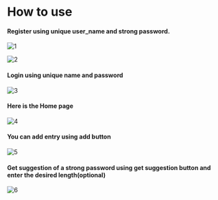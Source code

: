 # How to use

#### Register using unique user_name and strong password.
![1](https://github.com/kapoorarpit/Password-assistant/blob/main/screenshots/1%20(1).png)

![2](1(2).png)

#### Login using unique name and password
![3](1(3).png)

#### Here is the Home page
![4](1(4).png)

#### You can add entry using add button
![5](1(5).png)

#### Get suggestion of a strong password using get suggestion button and enter the desired length(optional)
![6](1(6).png)